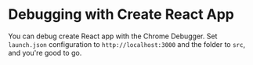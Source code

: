 # Debugging with Create React App

You can debug create React app with the Chrome Debugger. Set `launch.json` configuration to `http://localhost:3000` and the folder to `src`, and you're good to go.
